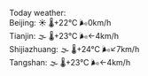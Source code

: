 Today weather:  
Beijing: ☀️ 🌡️+22°C 🌬️0km/h  
Tianjin: 🌫  🌡️+23°C 🌬️←4km/h  
Shijiazhuang: 🌫  🌡️+24°C 🌬️↙7km/h  
Tangshan: 🌫  🌡️+23°C 🌬️←4km/h  
